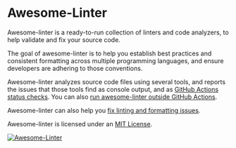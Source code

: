 # Awesome-Linter

Awesome-linter is a ready-to-run collection of linters and code analyzers, to
help validate and fix your source code.

The goal of awesome-linter is to help you establish best practices and consistent
formatting across multiple programming languages, and ensure developers are
adhering to those conventions.

Awesome-linter analyzes source code files using several tools, and reports the
issues that those tools find as console output, and as
[GitHub Actions status checks](https://docs.github.com/en/pull-requests/collaborating-with-pull-requests/collaborating-on-repositories-with-code-quality-features/about-status-checks).
You can also [run awesome-linter outside GitHub Actions](#run-awesome-linter-outside-github-actions).

Awesome-linter can also help you [fix linting and formatting issues](#fix-linting-and-formatting-issues).

Awesome-linter is licensed under an
[MIT License](https://github.com/khulnasoft-lab/awesome-linter/blob/main/LICENSE).

[![Awesome-Linter](https://github.com/khulnasoft-lab/awesome-linter/actions/workflows/cd.yml/badge.svg)](https://github.com/marketplace/actions/awesome-linter)
